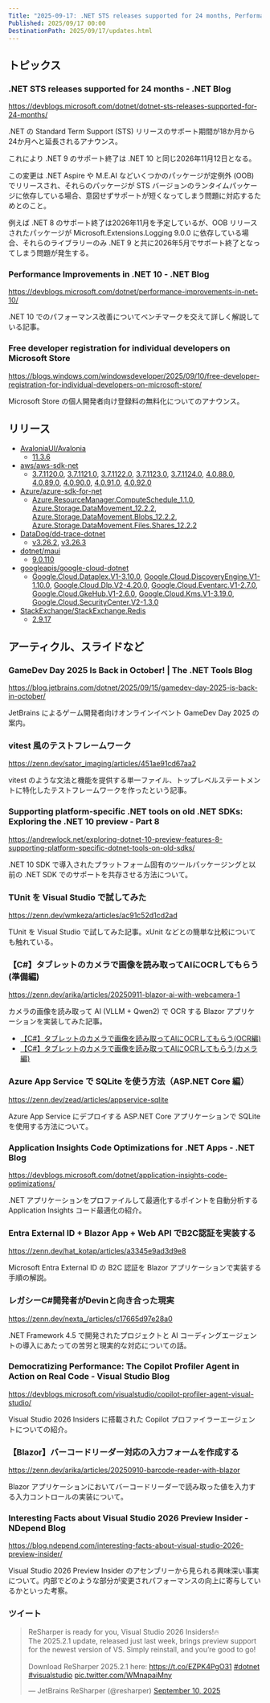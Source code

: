 ```yaml
---
Title: "2025-09-17: .NET STS releases supported for 24 months, Performance Improvements in .NET 10"
Published: 2025/09/17 00:00
DestinationPath: 2025/09/17/updates.html
---
```

<!--
# yyyy-MM-dd
## 主なトピックス
## ヘッドライン
## アーティクル、スライドなど
## ライブラリ、リポジトリ、ツールなど
## サイト、ドキュメントなど
### ツイート
## Deep Dive
-->

## トピックス
### .NET STS releases supported for 24 months - .NET Blog
https://devblogs.microsoft.com/dotnet/dotnet-sts-releases-supported-for-24-months/

.NET の Standard Term Support (STS) リリースのサポート期間が18か月から24か月へと延長されるアナウンス。

これにより .NET 9 のサポート終了は .NET 10 と同じ2026年11月12日となる。

この変更は .NET Aspire や M.E.AI などいくつかのパッケージが定例外 (OOB) でリリースされ、それらのパッケージが STS バージョンのランタイムパッケージに依存している場合、意図せずサポートが短くなってしまう問題に対応するためとのこと。

例えば .NET 8 のサポート終了は2026年11月を予定しているが、OOB リリースされたパッケージが Microsoft.Extensions.Logging 9.0.0 に依存している場合、それらのライブラリーのみ .NET 9 と共に2026年5月でサポート終了となってしまう問題が発生する。

### Performance Improvements in .NET 10 - .NET Blog
https://devblogs.microsoft.com/dotnet/performance-improvements-in-net-10/

.NET 10 でのパフォーマンス改善についてベンチマークを交えて詳しく解説している記事。

### Free developer registration for individual developers on Microsoft Store
https://blogs.windows.com/windowsdeveloper/2025/09/10/free-developer-registration-for-individual-developers-on-microsoft-store/

Microsoft Store の個人開発者向け登録料の無料化についてのアナウンス。



## リリース
- [AvaloniaUI/Avalonia](https://github.com/AvaloniaUI/Avalonia)
    - [11.3.6](https://github.com/AvaloniaUI/Avalonia/releases/tag/11.3.6)
- [aws/aws-sdk-net](https://github.com/aws/aws-sdk-net)
    - [3.7.1120.0](https://github.com/aws/aws-sdk-net/releases/tag/3.7.1120.0), [3.7.1121.0](https://github.com/aws/aws-sdk-net/releases/tag/3.7.1121.0), [3.7.1122.0](https://github.com/aws/aws-sdk-net/releases/tag/3.7.1122.0), [3.7.1123.0](https://github.com/aws/aws-sdk-net/releases/tag/3.7.1123.0), [3.7.1124.0](https://github.com/aws/aws-sdk-net/releases/tag/3.7.1124.0), [4.0.88.0](https://github.com/aws/aws-sdk-net/releases/tag/4.0.88.0), [4.0.89.0](https://github.com/aws/aws-sdk-net/releases/tag/4.0.89.0), [4.0.90.0](https://github.com/aws/aws-sdk-net/releases/tag/4.0.90.0), [4.0.91.0](https://github.com/aws/aws-sdk-net/releases/tag/4.0.91.0), [4.0.92.0](https://github.com/aws/aws-sdk-net/releases/tag/4.0.92.0)
- [Azure/azure-sdk-for-net](https://github.com/Azure/azure-sdk-for-net)
    - [Azure.ResourceManager.ComputeSchedule_1.1.0](https://github.com/Azure/azure-sdk-for-net/releases/tag/Azure.ResourceManager.ComputeSchedule_1.1.0), [Azure.Storage.DataMovement_12.2.2](https://github.com/Azure/azure-sdk-for-net/releases/tag/Azure.Storage.DataMovement_12.2.2), [Azure.Storage.DataMovement.Blobs_12.2.2](https://github.com/Azure/azure-sdk-for-net/releases/tag/Azure.Storage.DataMovement.Blobs_12.2.2), [Azure.Storage.DataMovement.Files.Shares_12.2.2](https://github.com/Azure/azure-sdk-for-net/releases/tag/Azure.Storage.DataMovement.Files.Shares_12.2.2)
- [DataDog/dd-trace-dotnet](https://github.com/DataDog/dd-trace-dotnet)
    - [v3.26.2](https://github.com/DataDog/dd-trace-dotnet/releases/tag/v3.26.2), [v3.26.3](https://github.com/DataDog/dd-trace-dotnet/releases/tag/v3.26.3)
- [dotnet/maui](https://github.com/dotnet/maui)
    - [9.0.110](https://github.com/dotnet/maui/releases/tag/9.0.110)
- [googleapis/google-cloud-dotnet](https://github.com/googleapis/google-cloud-dotnet)
    - [Google.Cloud.Dataplex.V1-3.10.0](https://github.com/googleapis/google-cloud-dotnet/releases/tag/Google.Cloud.Dataplex.V1-3.10.0), [Google.Cloud.DiscoveryEngine.V1-1.10.0](https://github.com/googleapis/google-cloud-dotnet/releases/tag/Google.Cloud.DiscoveryEngine.V1-1.10.0), [Google.Cloud.Dlp.V2-4.20.0](https://github.com/googleapis/google-cloud-dotnet/releases/tag/Google.Cloud.Dlp.V2-4.20.0), [Google.Cloud.Eventarc.V1-2.7.0](https://github.com/googleapis/google-cloud-dotnet/releases/tag/Google.Cloud.Eventarc.V1-2.7.0), [Google.Cloud.GkeHub.V1-2.6.0](https://github.com/googleapis/google-cloud-dotnet/releases/tag/Google.Cloud.GkeHub.V1-2.6.0), [Google.Cloud.Kms.V1-3.19.0](https://github.com/googleapis/google-cloud-dotnet/releases/tag/Google.Cloud.Kms.V1-3.19.0), [Google.Cloud.SecurityCenter.V2-1.3.0](https://github.com/googleapis/google-cloud-dotnet/releases/tag/Google.Cloud.SecurityCenter.V2-1.3.0)
- [StackExchange/StackExchange.Redis](https://github.com/StackExchange/StackExchange.Redis)
    - [2.9.17](https://github.com/StackExchange/StackExchange.Redis/releases/tag/2.9.17)

## アーティクル、スライドなど

### GameDev Day 2025 Is Back in October! | The .NET Tools Blog
https://blog.jetbrains.com/dotnet/2025/09/15/gamedev-day-2025-is-back-in-october/

JetBrains によるゲーム開発者向けオンラインイベント GameDev Day 2025 の案内。

### vitest 風のテストフレームワーク
https://zenn.dev/sator_imaging/articles/451ae91cd67aa2

vitest のような文法と機能を提供する単一ファイル、トップレベルステートメントに特化したテストフレームワークを作ったという記事。

### Supporting platform-specific .NET tools on old .NET SDKs: Exploring the .NET 10 preview - Part 8
https://andrewlock.net/exploring-dotnet-10-preview-features-8-supporting-platform-specific-dotnet-tools-on-old-sdks/

.NET 10 SDK で導入されたプラットフォーム固有のツールパッケージングと以前の .NET SDK でのサポートを共存させる方法について。

### TUnit を Visual Studio で試してみた
https://zenn.dev/wmkeza/articles/ac91c52d1cd2ad

TUnit を Visual Studio で試してみた記事。xUnit などとの簡単な比較についても触れている。

### 【C#】タブレットのカメラで画像を読み取ってAIにOCRしてもらう(準備編)
https://zenn.dev/arika/articles/20250911-blazor-ai-with-webcamera-1

カメラの画像を読み取って AI (VLLM + Qwen2) で OCR する Blazor アプリケーションを実装してみた記事。

- [【C#】タブレットのカメラで画像を読み取ってAIにOCRしてもらう(OCR編)](https://zenn.dev/arika/articles/20250911-blazor-ai-with-webcamera-2)
- [【C#】タブレットのカメラで画像を読み取ってAIにOCRしてもらう(カメラ編)](https://zenn.dev/arika/articles/20250911-blazor-ai-with-webcamera-3)


### Azure App Service で SQLite を使う方法（ASP.NET Core 編）
https://zenn.dev/zead/articles/appservice-sqlite

Azure App Service にデプロイする ASP.NET Core アプリケーションで SQLite を使用する方法について。

### Application Insights Code Optimizations for .NET Apps - .NET Blog
https://devblogs.microsoft.com/dotnet/application-insights-code-optimizations/

.NET アプリケーションをプロファイルして最適化するポイントを自動分析する Application Insights コード最適化の紹介。

### Entra External ID + Blazor App + Web API でB2C認証を実装する
https://zenn.dev/hat_kotap/articles/a3345e9ad3d9e8

Microsoft Entra External ID の B2C 認証を Blazor アプリケーションで実装する手順の解説。

### レガシーC#開発者がDevinと向き合った現実
https://zenn.dev/nexta_/articles/c17665d97e28a0

.NET Framework 4.5 で開発されたプロジェクトと AI コーディングエージェントの導入にあたっての苦労と現実的な対応についての話。

### Democratizing Performance: The Copilot Profiler Agent in Action on Real Code - Visual Studio Blog
https://devblogs.microsoft.com/visualstudio/copilot-profiler-agent-visual-studio/

Visual Studio 2026 Insiders に搭載された Copilot プロファイラーエージェントについての紹介。

### 【Blazor】バーコードリーダー対応の入力フォームを作成する
https://zenn.dev/arika/articles/20250910-barcode-reader-with-blazor

Blazor アプリケーションにおいてバーコードリーダーで読み取った値を入力する入力コントロールの実装について。

### Interesting Facts about Visual Studio 2026 Preview Insider - NDepend Blog
https://blog.ndepend.com/interesting-facts-about-visual-studio-2026-preview-insider/

Visual Studio 2026 Preview Insider のアセンブリーから見られる興味深い事実について。内部でどのような部分が変更されパフォーマンスの向上に寄与しているかといった考察。

### ツイート
<!-- https://x.com/resharper/status/1965781273135526246?s=12 -->
<blockquote class="twitter-tweet"><p lang="en" dir="ltr">ReSharper is ready for you, Visual Studio 2026 Insiders!🔥<br>The 2025.2.1 update, released just last week, brings preview support for the newest version of VS. Simply reinstall, and you’re good to go!<br><br>Download ReSharper 2025.2.1 here: <a href="https://t.co/EZPK4PgO31">https://t.co/EZPK4PgO31</a> <a href="https://twitter.com/hashtag/dotnet?src=hash&amp;ref_src=twsrc%5Etfw">#dotnet</a> <a href="https://twitter.com/hashtag/visualstudio?src=hash&amp;ref_src=twsrc%5Etfw">#visualstudio</a> <a href="https://t.co/WMnapaiMny">pic.twitter.com/WMnapaiMny</a></p>&mdash; JetBrains ReSharper (@resharper) <a href="https://twitter.com/resharper/status/1965781273135526246?ref_src=twsrc%5Etfw">September 10, 2025</a></blockquote>
<script async src="https://platform.twitter.com/widgets.js" charset="utf-8"></script>
